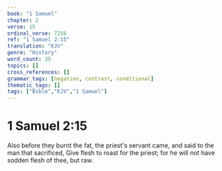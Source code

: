 ```yaml
---
book: "1 Samuel"
chapter: 2
verse: 15
ordinal_verse: 7256
ref: "1 Samuel 2:15"
translation: "KJV"
genre: "History"
word_count: 35
topics: []
cross_references: []
grammar_tags: [negation, contrast, conditional]
thematic_tags: []
tags: ["Bible","KJV","1 Samuel"]
---
```


# 1 Samuel 2:15

Also before they burnt the fat, the priest's servant came, and said to the man that sacrificed, Give flesh to roast for the priest; for he will not have sodden flesh of thee, but raw.
